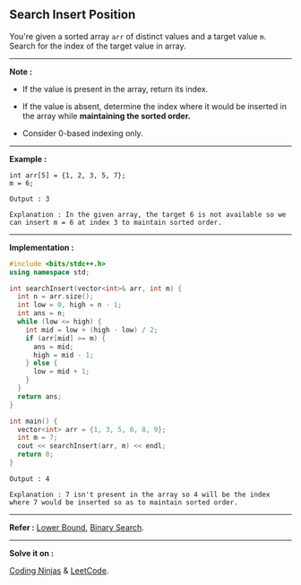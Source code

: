 ## Search Insert Position

You're given a sorted array `arr` of distinct values and a target value `m`. Search for the index of the target value in array.

---

**Note :**

- If the value is present in the array, return its index.

- If the value is absent, determine the index where it would be inserted in the array while **maintaining the sorted order.**

- Consider 0-based indexing only.

---

**Example :**

```
int arr[5] = {1, 2, 3, 5, 7};
m = 6;

Output : 3

Explanation : In the given array, the target 6 is not available so we can insert m = 6 at index 3 to maintain sorted order.
```

---

**Implementation :**

```cpp
#include <bits/stdc++.h>
using namespace std;

int searchInsert(vector<int>& arr, int m) {
  int n = arr.size();
  int low = 0, high = n - 1;
  int ans = n;
  while (low <= high) {
    int mid = low + (high - low) / 2;
    if (arr[mid] >= m) {
      ans = mid;
      high = mid - 1;
    } else {
      low = mid + 1;
    }
  }
  return ans;
}

int main() {
  vector<int> arr = {1, 3, 5, 6, 8, 9};
  int m = 7;
  cout << searchInsert(arr, m) << endl;
  return 0;
}
```

```
Output : 4

Explanation : 7 isn't present in the array so 4 will be the index where 7 would be inserted so as to maintain sorted order.
```

---

**Refer :**
[Lower Bound](./02-lower&upper-bound.md), [Binary Search](./01-binary-search.md).

---

**Solve it on :**

[Coding Ninjas](https://www.codingninjas.com/studio/problems/algorithm-to-find-best-insert-position-in-sorted-array_839813?utm_source=striver&utm_medium=website&utm_campaign=a_zcoursetuf) &
[LeetCode](https://leetcode.com/problems/search-insert-position/#:~:text=Search%20Insert%20Position%20%2D%20LeetCode&text=Given%20a%20sorted%20array%20of,(log%20n)%20runtime%20complexity).
